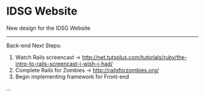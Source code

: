 IDSG Website
===========

New design for the IDSG Website

-------------------------------

Back-end Next Steps:
 1. Watch Rails screencast -> http://net.tutsplus.com/tutorials/ruby/the-intro-to-rails-screencast-i-wish-i-had/
 2. Complete Rails for Zombies -> http://railsforzombies.org/
 3. Begin implementing framework for Front-end


...

